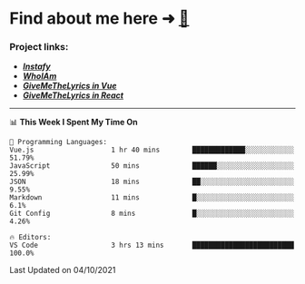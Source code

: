 # Find about me here ➜ [🧑](https://pauabella.dev)

### Project links:
- ***[Instafy](https://instafy.me)***
- ***[WhoIAm](https://pauabella.dev)***
- ***[GiveMeTheLyrics in Vue](https://lyrics.pauabella.dev)***
- ***[GiveMeTheLyrics in React](https://pauabella.dev/GiveMeTheLyrics)***

---
<!--START_SECTION:waka-->
📊 **This Week I Spent My Time On** 

```text
💬 Programming Languages: 
Vue.js                   1 hr 40 mins        █████████████░░░░░░░░░░░░   51.79% 
JavaScript               50 mins             ██████░░░░░░░░░░░░░░░░░░░   25.99% 
JSON                     18 mins             ██░░░░░░░░░░░░░░░░░░░░░░░   9.55% 
Markdown                 11 mins             █░░░░░░░░░░░░░░░░░░░░░░░░   6.1% 
Git Config               8 mins              █░░░░░░░░░░░░░░░░░░░░░░░░   4.26%

🔥 Editors: 
VS Code                  3 hrs 13 mins       █████████████████████████   100.0%

```


 Last Updated on 04/10/2021
<!--END_SECTION:waka-->
